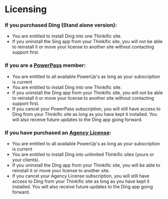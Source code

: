 # Licensing



### If you purchased Ding (Stand alone version):

* You are entitled to install Ding into one Thinkific site.
* If you uninstall the Sing app from your Thinkific site, you will not be able to reinstall it or move your license to another site without contacting support first.

### If you are a [PowerPass](https://powerups.thinkific.com/pages/playeah#pricing) member:

* You are entitled to all available PowerUp's as long as your subscription is current
* You are entitled to install Ding into one Thinkific site.
* If you uninstall the Ding app from your Thinkific site, you will not be able to reinstall it or move your license to another site without contacting support first.
* If you cancel your PowerPass subscription, you will still have access to Ding from your Thinkific site as long as you have kept it installed. You will also receive future updates to the Ding app going forward.

### If you have purchased an [Agency License](https://powerups.thinkific.com/pages/playeah#pricing):

* You are entitled to all available PowerUp's as long as your subscription is current
* You are entitled to install Ding into unlimited Thinkific sites (yours or your clients).
* If you uninstall the Ding app from your Thinkific site, you will be able to reinstall it or move your license to another site.
* If you cancel your Agency License subscription, you will still have access to Ding from your Thinkific site as long as you have kept it installed. You will also receive future updates to the Ding app going forward.
